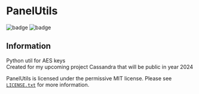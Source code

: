 # PanelUtils
![badge](https://img.shields.io/github/last-commit/FlyUltra/PanelUtils)
![badge](https://img.shields.io/badge/platform-python-yellow)

## Information

Python util for AES keys\
Created for my upcoming project Cassandra that will be public in year 2024


PanelUtils is licensed under the permissive MIT license. Please see [`LICENSE.txt`](https://github.com/ForestTechMC/ForestChannelAPI/blob/master/LICENSE.txt) for more information.
